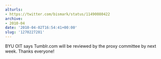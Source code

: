```yaml
---
alturls:
- https://twitter.com/bismark/status/11490080422
archive:
- 2010-04
date: '2010-04-02T16:54:41+00:00'
slug: '1270227281'
---
```


BYU OIT says Tumblr.com will be reviewed by the proxy committee by next week. Thanks everyone!

